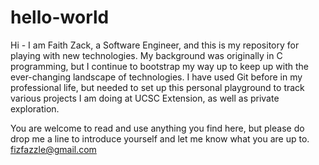 # hello-world
Hi - I am Faith Zack, a Software Engineer, and this is my repository for playing with new technologies. My background was originally in C programming, but I continue to bootstrap my way up to keep up with the ever-changing landscape of technologies. I have used Git before in my professional life, but needed to set up this personal playground to track various projects I am doing at UCSC Extension, as well as private exploration. 

You are welcome to read and use anything you find here, but please do drop me a line to introduce yourself and let me know what you are up to. fizfazzle@gmail.com
